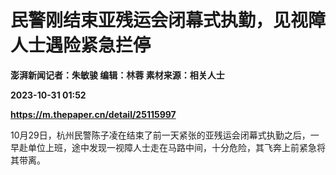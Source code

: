 # 民警刚结束亚残运会闭幕式执勤，见视障人士遇险紧急拦停
**澎湃新闻记者：朱敏骏 编辑：林蓉 素材来源：相关人士**

**2023-10-31 01:52**

**https://m.thepaper.cn/detail/25115997**

10月29日，杭州民警陈子凌在结束了前一天紧张的亚残运会闭幕式执勤之后，一早赴单位上班，途中发现一视障人士走在马路中间，十分危险，其飞奔上前紧急将其带离。